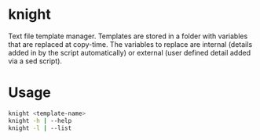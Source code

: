 # knight

Text file template manager. Templates are stored in a folder with variables that
are replaced at copy-time. The variables to replace are internal (details added
in by the script automatically) or external (user defined detail added via a sed
script).

# Usage

```bash
knight <template-name>
knight -h | --help
knight -l | --list
```
